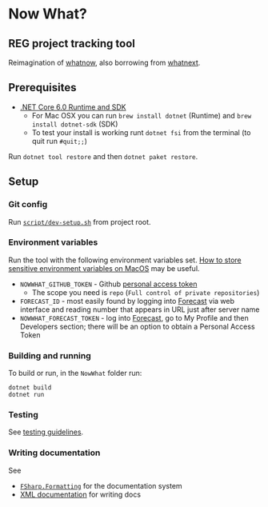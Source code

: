 # Now What?
## REG project tracking tool

Reimagination of [whatnow](https://github.com/alan-turing-institute/whatnow), also borrowing from [whatnext](https://github.com/alan-turing-institute/whatnext).

## Prerequisites

- [.NET Core 6.0 Runtime and SDK](https://dotnet.microsoft.com/download/dotnet/6.0)
  - For Mac OSX you can run `brew install dotnet` (Runtime) and `brew install dotnet-sdk` (SDK)
  - To test your install is working runt `dotnet fsi` from the terminal (to quit run `#quit;;`)

Run `dotnet tool restore` and then `dotnet paket restore`.

## Setup

### Git config

Run [`script/dev-setup.sh`](script/dev-setup.sh) from project root.

### Environment variables

Run the tool with the following environment variables set. [How to store sensitive environment variables on MacOS](https://medium.com/@johnjjung/how-to-store-sensitive-environment-variables-on-macos-76bd5ba464f6) may be useful.

- `NOWWHAT_GITHUB_TOKEN` - Github [personal access token](https://docs.github.com/en/github/authenticating-to-github/creating-a-personal-access-token)
    - The scope you need is `repo` (`Full control of private repositories`)
- `FORECAST_ID` - most easily found by logging into [Forecast](https://forecastapp.com/) via web interface and reading number that appears in URL just after server name
- `NOWWHAT_FORECAST_TOKEN` - log into [Forecast](https://forecastapp.com/), go to My Profile and then Developers section; there will be an option to obtain a Personal Access Token

### Building and running

To build or run, in the `NowWhat` folder run:

```
dotnet build
dotnet run
```

### Testing

See [testing guidelines](Test/README.md).

### Writing documentation

See 
- [`FSharp.Formatting`](https://fsprojects.github.io/FSharp.Formatting/) for the documentation system
- [XML documentation](https://docs.microsoft.com/en-us/dotnet/fsharp/language-reference/xml-documentation) for writing docs
